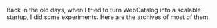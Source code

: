 Back in the old days, when I tried to turn WebCatalog into a scalable startup, I did some experiments. Here are the archives of most of them.
